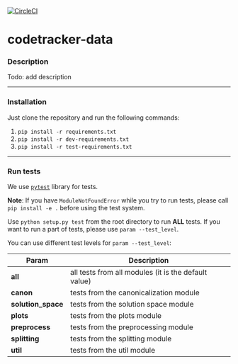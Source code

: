 [![CircleCI](https://circleci.com/gh/elena-lyulina/codetracker-data.svg?style=shield)](https://circleci.com/gh/elena-lyulina/codetracker-data)

# codetracker-data

### Description

Todo: add description

---

### Installation

Just clone the repository and run the following commands:

1. `pip install -r requirements.txt`
2. `pip install -r dev-requirements.txt`
3. `pip install -r test-requirements.txt`

---

### Run tests

We use [`pytest`](https://docs.pytest.org/en/latest/contents.html) library for tests.

__Note__: If you have `ModuleNotFoundError` while you try to run tests, please call `pip install -e .`
 before using the test system.

Use `python setup.py test` from the root directory to run __ALL__ tests. 
If you want to run a part of tests, please use `param --test_level`.

You can use different test levels for `param --test_level`:

Param | Description 
--- | --- 
__all__ | all tests from all modules (it is the default value)
__canon__ | tests from the canonicalization module
__solution_space__ | tests from the solution space module 
__plots__ | tests from the plots module 
__preprocess__ | tests from the preprocessing module 
__splitting__ | tests from the splitting module 
__util__ | tests from the util module 
